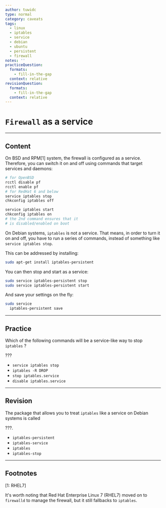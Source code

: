 ```yaml
---
author: tuwidc
type: normal
category: caveats
tags:
  - linux
  - iptables
  - service
  - debian
  - ubuntu
  - persistent
  - firewall
notes: ''
practiceQuestion:
  formats:
    - fill-in-the-gap
  context: relative
revisionQuestion:
  formats:
    - fill-in-the-gap
  context: relative
---
```


# `Firewall` as a service


---

## Content

On BSD and RPM[1] system, the firewall is configured as a service. Therefore, you can switch it on and off using commands that target services and daemons:

```bash
# for OpenBSD
rcctl disable pf
rcctl enable pf
# for RedHat 6 and below
service iptables stop
chkconfig iptables off

service iptables start
chkconfig iptables on
# the 2nd command ensures that it
# is disabled/enabled on boot
```

On Debian systems, `iptables` is not a service. That means, in order to turn it on and off, you have to run a series of commands, instead of something like `service iptables stop`.

This can be addressed by installing:

```bash
sudo apt-get install iptables-persistent
```

You can then stop and start as a service:

```bash
sudo service iptables-persistent stop
sudo service iptables-persistent start
```

And save your settings on the fly:

```bash
sudo service
  iptables-persistent save
```


---

## Practice

Which of the following commands will be a service-like way to stop `iptables` ?

???

- `service iptables stop`
- `iptables -R DROP`
- `stop iptables.service`
- `disable iptables.service`


---

## Revision

The package that allows you to treat `iptables` like a service on Debian systems is called

???.

- `iptables-persistent`
- `iptables-service`
- `iptables`
- `iptables-stop`


---

## Footnotes

[1: RHEL7]

It's worth noting that Red Hat Enterprise Linux 7 (RHEL7) moved on to `firewalld` to manage the firewall, but it still fallbacks to `iptables`.
